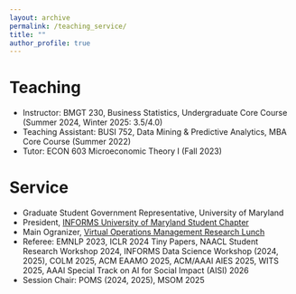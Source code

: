 ```yaml
---
layout: archive
permalink: /teaching_service/
title: ""
author_profile: true
---
```


Teaching
======

* Instructor: BMGT 230, Business Statistics, Undergraduate Core Course (Summer 2024, Winter 2025: 3.5/4.0)
* Teaching Assistant: BUSI 752, Data Mining & Predictive Analytics, MBA Core Course (Summer 2022)
* Tutor: ECON 603 Microeconomic Theory I (Fall 2023)

Service
======

* Graduate Student Government Representative, University of Maryland
* President, [INFORMS University of Maryland Student Chapter](https://www.rhsmith.umd.edu/academics-and-students/INFORMS_studentchapter)
* Main Ogranizer, [Virtual Operations Management Research Lunch](https://sites.google.com/umd.edu/vomrl/home)
* Referee: EMNLP 2023, ICLR 2024 Tiny Papers, NAACL Student Research Workshop 2024, INFORMS Data Science Workshop (2024, 2025), COLM 2025, ACM EAAMO 2025, ACM/AAAI AIES 2025, WITS 2025, AAAI Special Track on AI for Social Impact (AISI) 2026
* Session Chair: POMS (2024, 2025), MSOM 2025


